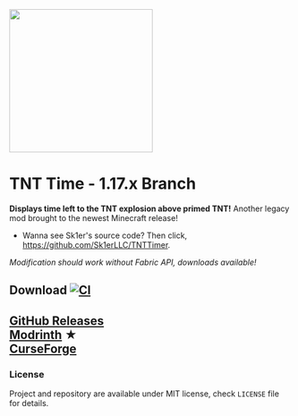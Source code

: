 <img src="logo.png" width="256" />

# TNT Time - 1.17.x Branch
**Displays time left to the TNT explosion above primed TNT!** 
Another legacy mod brought to the newest Minecraft release!
- Wanna see Sk1er's source code? Then click, https://github.com/Sk1erLLC/TNTTimer.

*Modification should work without Fabric API, downloads available!*

## Download [![CI](https://github.com/shateq/TNTTime/actions/workflows/gradle.yml/badge.svg)](https://github.com/shateq/TNTTime/actions)
[GitHub Releases](https://github.com/shateq/tnttime/releases) <br>
[Modrinth](https://modrinth.com/mod/tnttime) ★ <br>
[CurseForge](https://www.curseforge.com/minecraft/mc-mods/tnttime) <br>
---
### License
Project and repository are available under MIT license, check `LICENSE` file for details.
